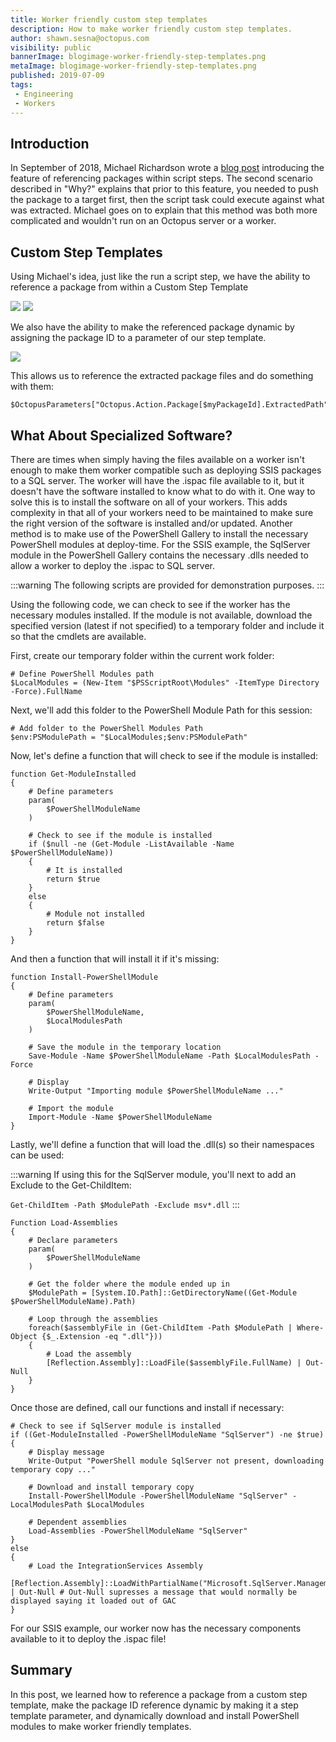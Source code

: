 ```yaml
---
title: Worker friendly custom step templates
description: How to make worker friendly custom step templates.
author: shawn.sesna@octopus.com
visibility: public
bannerImage: blogimage-worker-friendly-step-templates.png
metaImage: blogimage-worker-friendly-step-templates.png
published: 2019-07-09
tags:
 - Engineering
 - Workers
---
```


## Introduction

In September of 2018, Michael Richardson wrote a [blog post](https://octopus.com/blog/script-step-packages) introducing the feature of referencing packages within script steps.  The second scenario described in "Why?" explains that prior to this feature, you needed to push the package to a target first, then the script task could execute against what was extracted.  Michael goes on to explain that this method was both more complicated and wouldn't run on an Octopus server or a worker.

## Custom Step Templates

Using Michael's idea, just like the run a script step, we have the ability to reference a package from within a Custom Step Template

![](reference-a-package.png)
![](reference-a-package2.png)

We also have the ability to make the referenced package dynamic by assigning the package ID to a parameter of our step template.

![](reference-a-package-variable.png)

This allows us to reference the extracted package files and do something with them:

```PS
$OctopusParameters["Octopus.Action.Package[$myPackageId].ExtractedPath"]
```

## What About Specialized Software?

There are times when simply having the files available on a worker isn't enough to make them worker compatible such as deploying SSIS packages to a SQL server.  The worker will have the .ispac file available to it, but it doesn't have the software installed to know what to do with it.  One way to solve this is to install the software on all of your workers.  This adds complexity in that all of your workers need to be maintained to make sure the right version of the software is installed and/or updated. Another method is to make use of the PowerShell Gallery to install the necessary PowerShell modules at deploy-time. For the SSIS example, the SqlServer module in the PowerShell Gallery contains the necessary .dlls needed to allow a worker to deploy the .ispac to SQL server.

:::warning
The following scripts are provided for demonstration purposes.
:::

Using the following code, we can check to see if the worker has the necessary modules installed.  If the module is not available, download the specified version (latest if not specified) to a temporary folder and include it so that the cmdlets are available.

First, create our temporary folder within the current work folder:

```PS
# Define PowerShell Modules path
$LocalModules = (New-Item "$PSScriptRoot\Modules" -ItemType Directory -Force).FullName
```

Next, we'll add this folder to the PowerShell Module Path for this session:

```PS
# Add folder to the PowerShell Modules Path
$env:PSModulePath = "$LocalModules;$env:PSModulePath"
```

Now, let's define a function that will check to see if the module is installed:

```PS
function Get-ModuleInstalled
{
    # Define parameters
    param(
        $PowerShellModuleName
    )

    # Check to see if the module is installed
    if ($null -ne (Get-Module -ListAvailable -Name $PowerShellModuleName))
    {
        # It is installed
        return $true
    }
    else
    {
        # Module not installed
        return $false
    }
}
```

And then a function that will install it if it's missing:

```PS
function Install-PowerShellModule
{
    # Define parameters
    param(
        $PowerShellModuleName,
        $LocalModulesPath
    )

    # Save the module in the temporary location
    Save-Module -Name $PowerShellModuleName -Path $LocalModulesPath -Force

    # Display
    Write-Output "Importing module $PowerShellModuleName ..."

    # Import the module
    Import-Module -Name $PowerShellModuleName
}
```

Lastly, we'll define a function that will load the .dll(s) so their namespaces can be used:

:::warning
If using this for the SqlServer module, you'll next to add an Exclude to the Get-ChildItem:

`Get-ChildItem -Path $ModulePath -Exclude msv*.dll`
:::

```PS
Function Load-Assemblies
{
    # Declare parameters
    param(
        $PowerShellModuleName
    )

    # Get the folder where the module ended up in
    $ModulePath = [System.IO.Path]::GetDirectoryName((Get-Module $PowerShellModuleName).Path)

    # Loop through the assemblies
    foreach($assemblyFile in (Get-ChildItem -Path $ModulePath | Where-Object {$_.Extension -eq ".dll"}))
    {
        # Load the assembly
        [Reflection.Assembly]::LoadFile($assemblyFile.FullName) | Out-Null
    }    
}
```

Once those are defined, call our functions and install if necessary:

```PS
# Check to see if SqlServer module is installed
if ((Get-ModuleInstalled -PowerShellModuleName "SqlServer") -ne $true)
{
	# Display message
    Write-Output "PowerShell module SqlServer not present, downloading temporary copy ..."

    # Download and install temporary copy
    Install-PowerShellModule -PowerShellModuleName "SqlServer" -LocalModulesPath $LocalModules

    # Dependent assemblies
    Load-Assemblies -PowerShellModuleName "SqlServer"
}
else
{
    # Load the IntegrationServices Assembly
    [Reflection.Assembly]::LoadWithPartialName("Microsoft.SqlServer.Management.IntegrationServices") | Out-Null # Out-Null supresses a message that would normally be displayed saying it loaded out of GAC
}
```
For our SSIS example, our worker now has the necessary components available to it to deploy the .ispac file!

## Summary
In this post, we learned how to reference a package from a custom step template, make the package ID reference dynamic by making it a step template parameter, and dynamically download and install PowerShell modules to make worker friendly templates.
